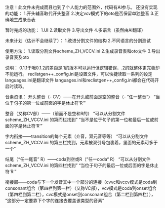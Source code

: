 注意！此文件未完成而且也到了个人能力的范围外，代码有AI参与。
还没有实现的功能：
1.开头辅音取代开头整音
2.决定vcv模式下的oto是否保留单独整音
3.正确地生成录音表

暂时完成的功能：
1.UI
2.读取文件
3.导出文件
4.多语言（虽然由AI翻译）

未来计划（估计不会继续了）：
1.改进分割文件的结构
2.不同语言的分割测试

使用方法：
1.读取分割文件scheme_ZH_VCCV.ini
2.生成录音表和oto文件
3.导出录音表及oto

说明：
0.1.1于哦0.1.2的差距是.1的版本可以运行但逻辑错误，.2的就整体更完善却不能运行。
reclistgen++_config.ini是设置文件，可以快捷读取一系列的设定
languages.ini是翻译文件
languages.ini和reclistgen++_config.ini都会在代码开启时读取。


音素资讯：
开头整音（- CV）——在开头或前面是空的整音（- ”任一整音“）
“当位于句子的第一位或前面的字是休止符‘R’”

整音（又称CV部）——（前面不是空和R的）
“可以从分割文件 scheme_ZH_VCCV.ini 的第而栏找到”
“当不是位于句子的第一位和最后一位或前面的字是休止符‘R’”

字内衔接——transition的每个元素（介音，双元音等等）
“可以从分割文件 scheme_ZH_VCCV.ini 的第三栏找到，元素被双引号包裹着，里面的元素可多于一个”

结尾（“任一尾音” R）——coda到空或R（”任一coda“ R）
“可以从分割文件 scheme_ZH_VCCV.ini 的第四栏找到”
“当位于句子的最后一位或后面的字是休止符‘R’”

衔接部——coda与下一个发音其中一个部分的连接（cvvc和vccv模式是coda到consonant组合（第四栏到第一栏）（又称VC部），vcv模式是coda到onset组合（第四栏到第二栏），cvc模式是onset到consonant组合（第二栏到第四栏）），
“这部分一定要靠下个字的连接去覆盖该类型的音素”
